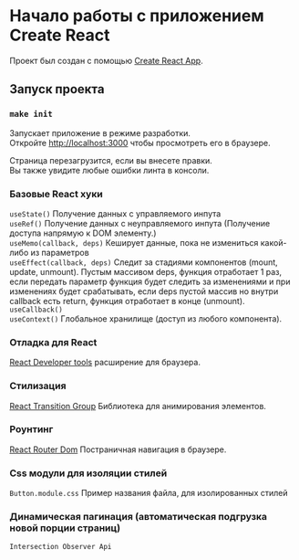 # Начало работы с приложением Create React

Проект был создан с помощью [Create React App](https://github.com/facebook/create-react-app).

## Запуск проекта

### `make init`

Запускает приложение в режиме разработки.\
Откройте [http://localhost:3000](http://localhost:3000) чтобы просмотреть его в браузере.

Страница перезагрузится, если вы внесете правки. \
Вы также увидите любые ошибки линта в консоли.

### Базовые React хуки
`useState()` Получение данных с управляемого инпута\
`useRef()` Получение данных с неуправляемого инпута (Получение доступа напрямую к DOM элементу.)\
`useMemo(callback, deps)` Кеширует данные, пока не измениться какой-либо из параметров \
`useEffect(callback, deps)` Следит за стадиями компонентов (mount, update, unmount). Пустым массивом deps, функция отработает 1 раз, если передать параметр функция будет следить за изменениями и при изменениях будет срабатывать, если deps пустой массив но внутри callback есть return, функция отработает в конце (unmount).\
`useCallback()` \
`useContext()` Глобальное хранилище (доступ из любого компонента).

### Отладка для React
[React Developer tools](https://chrome.google.com/webstore/detail/react-developer-tools/fmkadmapgofadopljbjfkapdkoienihi) расширение для браузера.

### Стилизация
[React Transition Group](https://reactcommunity.org/react-transition-group/) Библиотека для анимирования элементов.

### Роунтинг
[React Router Dom](https://reactrouter.com/web/guides/quick-start) Постраничная навигация в браузере.

### Css модули для изоляции стилей
`Button.module.css` Пример названия файла, для изолированных стилей

### Динамическая пагинация (автоматическая подгрузка новой порции страниц)
`Intersection Observer Api`
